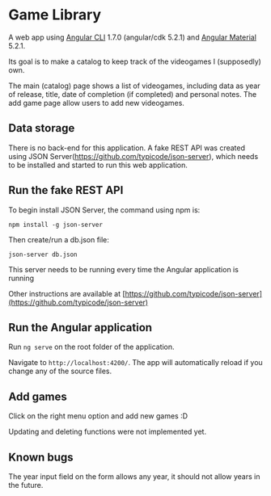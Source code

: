 # Game Library

A web app using [Angular CLI](https://github.com/angular/angular-cli) 1.7.0 (angular/cdk 5.2.1) and [Angular Material](https://material.angular.io/) 5.2.1.

Its goal is to make a catalog to keep track of the videogames I (supposedly) own. 

The main (catalog) page shows a list of videogames, including data as year of release, title, date of completion (if completed) and personal notes. The add game page allow users to add new videogames.

## Data storage

There is no back-end for this application. A fake REST API was created using JSON Server(https://github.com/typicode/json-server), which needs to be installed and started to run this web application.

## Run the fake REST API

To begin install JSON Server, the command using npm is:

`npm install -g json-server`

Then create/run a db.json file:

`json-server db.json`

This server needs to be running every time the Angular application is running

Other instructions are available at [https://github.com/typicode/json-server](https://github.com/typicode/json-server)

## Run the Angular application

Run `ng serve` on the root folder of the application.

Navigate to `http://localhost:4200/`. The app will automatically reload if you change any of the source files.

## Add games
Click on the right menu option and add new games :D

Updating and deleting functions were not implemented yet.

## Known bugs
The year input field on the form allows any year, it should not allow years in the future.
